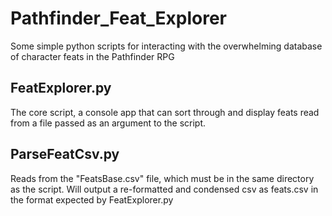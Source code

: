 # Pathfinder_Feat_Explorer
Some simple python scripts for interacting with the overwhelming database of character 
feats in the Pathfinder RPG

## FeatExplorer.py
The core script, a console app that can sort through and display feats 
read from a file passed as an argument to the script.

## ParseFeatCsv.py
Reads from the "FeatsBase.csv" file, which must be in the same directory as the script.
Will output a re-formatted and condensed csv as feats.csv in the format expected by FeatExplorer.py
